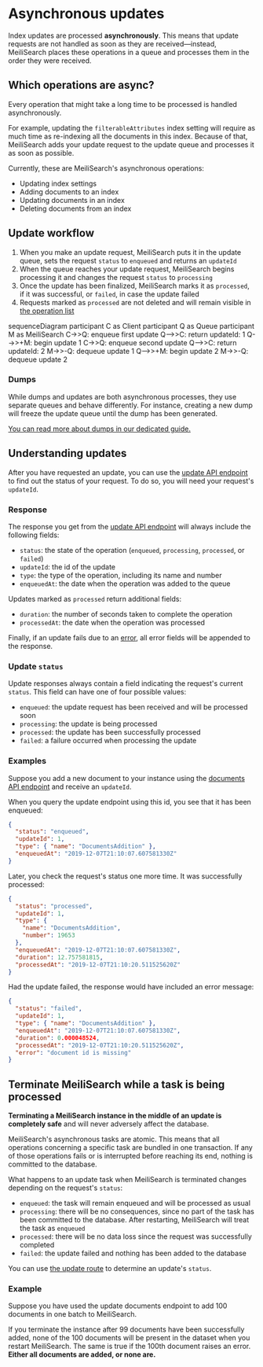 # Asynchronous updates

Index updates are processed **asynchronously**. This means that update requests are not handled as soon as they are received—instead, MeiliSearch places these operations in a queue and processes them in the order they were received.

## Which operations are async?

Every operation that might take a long time to be processed is handled asynchronously.

For example, updating the `filterableAttributes` index setting will require as much time as re-indexing all the documents in this index. Because of that, MeiliSearch adds your update request to the update queue and processes it as soon as possible.

Currently, these are MeiliSearch's asynchronous operations:

- Updating index settings
- Adding documents to an index
- Updating documents in an index
- Deleting documents from an index

## Update workflow

1. When you make an update request, MeiliSearch puts it in the update queue, sets the request `status` to `enqueued` and returns an `updateId`
2. When the queue reaches your update request, MeiliSearch begins processing it and changes the request `status` to `processing`
3. Once the update has been finalized, MeiliSearch marks it as `processed`, if it was successful, or `failed`, in case the update failed
4. Requests marked as `processed` are not deleted and will remain visible in [the operation list](/reference/api/updates.md#get-all-update-status)

<mermaid>
sequenceDiagram
  participant C as Client
  participant Q as Queue
  participant M as MeiliSearch
  C->>Q: enqueue first update
  Q-->>C: return updateId: 1
  Q-->>+M: begin update 1
  C->>Q: enqueue second update
  Q-->>C: return updateId: 2
  M->>-Q: dequeue update 1
  Q-->>+M: begin update 2
  M->>-Q: dequeue update 2
</mermaid>

### Dumps

While dumps and updates are both asynchronous processes, they use separate queues and behave differently. For instance, creating a new dump will freeze the update queue until the dump has been generated.

[You can read more about dumps in our dedicated guide.](/reference/features/dumps.md)

## Understanding updates

After you have requested an update, you can use the [update API endpoint](/reference/api/updates.md) to find out the status of your request. To do so, you will need your request's `updateId`.

### Response

The response you get from the [update API endpoint](/reference/api/updates.md) will always include the following fields:

- `status`: the state of the operation (`enqueued`, `processing`, `processed`, or `failed`)
- `updateId`: the id of the update
- `type`: the type of the operation, including its name and number
- `enqueuedAt`: the date when the operation was added to the queue

Updates marked as `processed` return additional fields:

- `duration`: the number of seconds taken to complete the operation
- `processedAt`: the date when the operation was processed

Finally, if an update fails due to an [error](https://docs.meilisearch.com/errors/), all error fields will be appended to the response.

### Update `status`

Update responses always contain a field indicating the request's current `status`. This field can have one of four possible values:

- `enqueued`: the update request has been received and will be processed soon
- `processing`: the update is being processed
- `processed`: the update has been successfully processed
- `failed`: a failure occurred when processing the update

### Examples

Suppose you add a new document to your instance using the [documents API endpoint](/reference/api/documents.md#add-or-replace-documents) and receive an `updateId`.

When you query the update endpoint using this id, you see that it has been enqueued:

```json
{
  "status": "enqueued",
  "updateId": 1,
  "type": { "name": "DocumentsAddition" },
  "enqueuedAt": "2019-12-07T21:10:07.607581330Z"
}
```

Later, you check the request's status one more time. It was successfully processed:

```json
{
  "status": "processed",
  "updateId": 1,
  "type": {
    "name": "DocumentsAddition",
    "number": 19653
  },
  "enqueuedAt": "2019-12-07T21:10:07.607581330Z",
  "duration": 12.757581815,
  "processedAt": "2019-12-07T21:10:20.511525620Z"
}
```

Had the update failed, the response would have included an error message:

```json
{
  "status": "failed",
  "updateId": 1,
  "type": { "name": "DocumentsAddition" },
  "enqueuedAt": "2019-12-07T21:10:07.607581330Z",
  "duration": 0.000048524,
  "processedAt": "2019-12-07T21:10:20.511525620Z",
  "error": "document id is missing"
}
```

## Terminate MeiliSearch while a task is being processed

**Terminating a MeiliSearch instance in the middle of an update is completely safe** and will never adversely affect the database.

MeiliSearch's asynchronous tasks are atomic. This means that all operations concerning a specific task are bundled in one transaction. If any of those operations fails or is interrupted before reaching its end, nothing is committed to the database.

What happens to an update task when MeiliSearch is terminated changes depending on the request's `status`:

- `enqueued`: the task will remain enqueued and will be processed as usual
- `processing`: there will be no consequences, since no part of the task has been committed to the database. After restarting, MeiliSearch will treat the task as `enqueued`
- `processed`: there will be no data loss since the request was successfully completed
- `failed`: the update failed and nothing has been added to the database

You can use [the update route](/reference/api/updates.md) to determine an update's `status`.

### Example

Suppose you have used the update documents endpoint to add 100 documents in one batch to MeiliSearch.

If you terminate the instance after 99 documents have been successfully added, none of the 100 documents will be present in the dataset when you restart MeiliSearch. The same is true if the 100th document raises an error. **Either all documents are added, or none are.**
